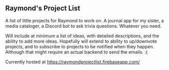 ## Raymond's Project List

A list of little projects for Raymond to work on. A journal app for my sister, a media cataloger, a Discord bot to ask trivia questions. Whatever you need.

Will include at minimum a list of ideas, with detailed descriptions, and the ability to add more ideas. Hopefully will extend to ability to up/downvote projects, and to subscribe to projects to be notified when they happen. Although that might require an actual backend to send the emails. :(

Currently hosted at https://raymondprojectlist.firebaseapp.com/
